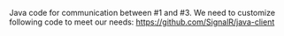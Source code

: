 Java code for communication between #1 and #3. We need to customize following code to meet our needs:
https://github.com/SignalR/java-client

